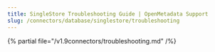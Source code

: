 ```yaml
---
title: SingleStore Troubleshooting Guide | OpenMetadata Support
slug: /connectors/database/singlestore/troubleshooting
---
```


{% partial file="/v1.9connectors/troubleshooting.md" /%}
